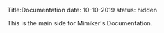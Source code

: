 Title:Documentation
date: 10-10-2019
status: hidden

This is the main side for Mimiker's Documentation.


